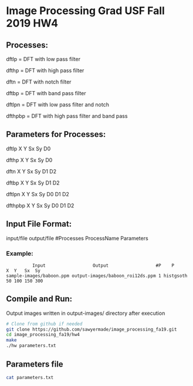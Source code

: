 # Image Processing Grad USF Fall 2019 HW4
## Processes:
dftlp = DFT with low pass filter

dfthp = DFT with high pass filter

dftn = DFT with notch filter

dftbp = DFT with band pass filter

dftlpn = DFT with low pass filter and notch

dfthpbp = DFT with high pass filter and band pass

## Parameters for Processes:
dftlp X Y Sx Sy D0

dfthp X Y Sx Sy D0

dftn X Y Sx Sy D1 D2

dftbp X Y Sx Sy D1 D2

dftlpn X Y Sx Sy D0 D1 D2

dfthpbp X Y Sx Sy D0 D1 D2

## Input File Format:
input/file output/file #Processes ProcessName Parameters
### Example:
```
          Input                  Output                  #P    P       X  Y   Sx  Sy
sample-images/baboon.ppm output-images/baboon_roi12ds.ppm 1 histgsoth 50 100 150 300
```

## Compile and Run:
Output images written in output-images/ directory after execution
```bash
# Clone from github if needed
git clone https://github.com/sawyermade/image_processing_fa19.git 
cd image_processing_fa19/hw4
make
./hw parameters.txt
```

## Parameters file
```bash
cat parameters.txt
```
